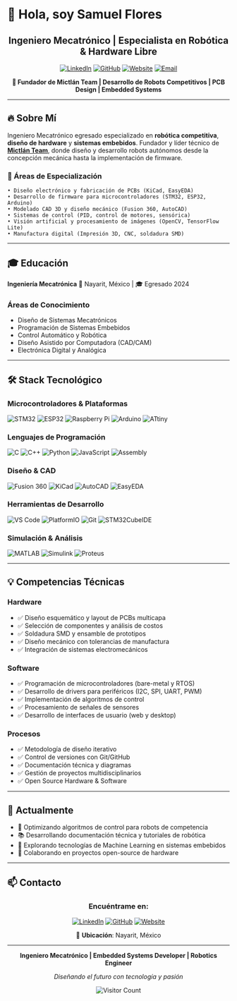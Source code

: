 # 👋 Hola, soy Samuel Flores

<div align="center">

  ## Ingeniero Mecatrónico | Especialista en Robótica & Hardware Libre

  [![LinkedIn](https://img.shields.io/badge/LinkedIn-0077B5?style=for-the-badge&logo=linkedin&logoColor=white)](https://www.linkedin.com/in/safloresmo)
  [![GitHub](https://img.shields.io/badge/GitHub-181717?style=for-the-badge&logo=github&logoColor=white)](https://github.com/safloresmo)
  [![Website](https://img.shields.io/badge/Website-FF6B00?style=for-the-badge&logo=google-chrome&logoColor=white)](https://www.mictlanteam.com/)
  [![Email](https://img.shields.io/badge/Email-D14836?style=for-the-badge&logo=gmail&logoColor=white)](mailto:contacto@mictlanteam.com)

  **🤖 Fundador de Mictlán Team | Desarrollo de Robots Competitivos | PCB Design | Embedded Systems**

</div>

---

## 🔥 Sobre Mí

Ingeniero Mecatrónico egresado especializado en **robótica competitiva**, **diseño de hardware** y **sistemas embebidos**. Fundador y líder técnico de **[Mictlán Team](https://github.com/MictlanTeam)**, donde diseño y desarrollo robots autónomos desde la concepción mecánica hasta la implementación de firmware.

### 💼 Áreas de Especialización

```
• Diseño electrónico y fabricación de PCBs (KiCad, EasyEDA)
• Desarrollo de firmware para microcontroladores (STM32, ESP32, Arduino)
• Modelado CAD 3D y diseño mecánico (Fusion 360, AutoCAD)
• Sistemas de control (PID, control de motores, sensórica)
• Visión artificial y procesamiento de imágenes (OpenCV, TensorFlow Lite)
• Manufactura digital (Impresión 3D, CNC, soldadura SMD)
```

---

## 🎓 Educación

**Ingeniería Mecatrónica**
📍 Nayarit, México | 🎓 Egresado 2024

### Áreas de Conocimiento
- Diseño de Sistemas Mecatrónicos
- Programación de Sistemas Embebidos
- Control Automático y Robótica
- Diseño Asistido por Computadora (CAD/CAM)
- Electrónica Digital y Analógica

---

## 🛠️ Stack Tecnológico

### Microcontroladores & Plataformas
![STM32](https://img.shields.io/badge/-STM32-03234B?style=flat-square&logo=stmicroelectronics&logoColor=white)
![ESP32](https://img.shields.io/badge/-ESP32-000000?style=flat-square&logo=espressif&logoColor=white)
![Raspberry Pi](https://img.shields.io/badge/-Raspberry%20Pi-C51A4A?style=flat-square&logo=Raspberry-Pi)
![Arduino](https://img.shields.io/badge/-Arduino-00979D?style=flat-square&logo=Arduino&logoColor=white)
![ATtiny](https://img.shields.io/badge/-ATtiny-00979D?style=flat-square&logo=arduino&logoColor=white)

### Lenguajes de Programación
![C](https://img.shields.io/badge/-C-A8B9CC?style=flat-square&logo=c&logoColor=white)
![C++](https://img.shields.io/badge/-C++-00599C?style=flat-square&logo=c%2B%2B&logoColor=white)
![Python](https://img.shields.io/badge/-Python-3776AB?style=flat-square&logo=Python&logoColor=white)
![JavaScript](https://img.shields.io/badge/-JavaScript-F7DF1E?style=flat-square&logo=javascript&logoColor=black)
![Assembly](https://img.shields.io/badge/-Assembly-654FF0?style=flat-square&logo=assembly&logoColor=white)

### Diseño & CAD
![Fusion 360](https://img.shields.io/badge/-Fusion%20360-FF6B00?style=flat-square&logo=autodesk&logoColor=white)
![KiCad](https://img.shields.io/badge/-KiCad-314CB0?style=flat-square&logo=kicad&logoColor=white)
![AutoCAD](https://img.shields.io/badge/-AutoCAD-0696D7?style=flat-square&logo=autodesk&logoColor=white)
![EasyEDA](https://img.shields.io/badge/-EasyEDA-5588FF?style=flat-square&logo=easyeda&logoColor=white)

### Herramientas de Desarrollo
![VS Code](https://img.shields.io/badge/-VS%20Code-007ACC?style=flat-square&logo=visual-studio-code&logoColor=white)
![PlatformIO](https://img.shields.io/badge/-PlatformIO-FF7F00?style=flat-square&logo=platformio&logoColor=white)
![Git](https://img.shields.io/badge/-Git-F05032?style=flat-square&logo=git&logoColor=white)
![STM32CubeIDE](https://img.shields.io/badge/-STM32CubeIDE-03234B?style=flat-square&logo=stmicroelectronics&logoColor=white)

### Simulación & Análisis
![MATLAB](https://img.shields.io/badge/-MATLAB-0076A8?style=flat-square&logo=mathworks&logoColor=white)
![Simulink](https://img.shields.io/badge/-Simulink-0076A8?style=flat-square&logo=mathworks&logoColor=white)
![Proteus](https://img.shields.io/badge/-Proteus-1C79B5?style=flat-square&logo=proteus&logoColor=white)

---

## 💡 Competencias Técnicas

### Hardware
- ✅ Diseño esquemático y layout de PCBs multicapa
- ✅ Selección de componentes y análisis de costos
- ✅ Soldadura SMD y ensamble de prototipos
- ✅ Diseño mecánico con tolerancias de manufactura
- ✅ Integración de sistemas electromecánicos

### Software
- ✅ Programación de microcontroladores (bare-metal y RTOS)
- ✅ Desarrollo de drivers para periféricos (I2C, SPI, UART, PWM)
- ✅ Implementación de algoritmos de control
- ✅ Procesamiento de señales de sensores
- ✅ Desarrollo de interfaces de usuario (web y desktop)

### Procesos
- ✅ Metodología de diseño iterativo
- ✅ Control de versiones con Git/GitHub
- ✅ Documentación técnica y diagramas
- ✅ Gestión de proyectos multidisciplinarios
- ✅ Open Source Hardware & Software

---

## 🎯 Actualmente

- 🔨 Optimizando algoritmos de control para robots de competencia
- 📚 Desarrollando documentación técnica y tutoriales de robótica
- 🌱 Explorando tecnologías de Machine Learning en sistemas embebidos
- 🤝 Colaborando en proyectos open-source de hardware

---

## 📫 Contacto

<div align="center">

### Encuéntrame en:

[![LinkedIn](https://img.shields.io/badge/LinkedIn-safloresmo-0077B5?style=for-the-badge&logo=linkedin&logoColor=white)](https://www.linkedin.com/in/safloresmo)
[![GitHub](https://img.shields.io/badge/GitHub-safloresmo-181717?style=for-the-badge&logo=github&logoColor=white)](https://github.com/safloresmo)
[![Website](https://img.shields.io/badge/Website-mictlanteam.com-FF6B00?style=for-the-badge&logo=google-chrome&logoColor=white)](https://www.mictlanteam.com/)

📍 **Ubicación**: Nayarit, México

</div>

---

<div align="center">

**Ingeniero Mecatrónico | Embedded Systems Developer | Robotics Engineer**

*Diseñando el futuro con tecnología y pasión*

![Visitor Count](https://visitor-badge.laobi.icu/badge?page_id=safloresmo.safloresmo)

</div>
